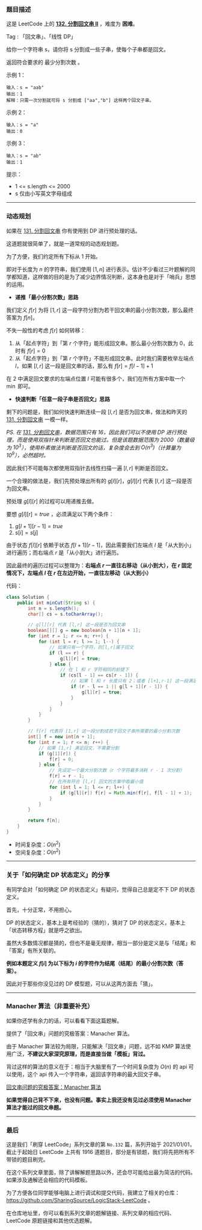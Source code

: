 ### 题目描述

这是 LeetCode 上的 **[132. 分割回文串 II](https://leetcode-cn.com/problems/palindrome-partitioning-ii/solution/xiang-jie-liang-bian-dong-tai-gui-hua-ji-s5xr/)** ，难度为 **困难**。

Tag : 「回文串」、「线性 DP」



给你一个字符串 s，请你将 s 分割成一些子串，使每个子串都是回文。

返回符合要求的 最少分割次数 。

示例 1：
```
输入：s = "aab"
输出：1
解释：只需一次分割就可将 s 分割成 ["aa","b"] 这样两个回文子串。
```
示例 2：
```
输入：s = "a"
输出：0
```
示例 3：
```
输入：s = "ab"
输出：1
```

提示：
* 1 <= s.length <= 2000
* s 仅由小写英文字母组成

---

### 动态规划

如果在 [131. 分割回文串](https://mp.weixin.qq.com/s?__biz=MzU4NDE3MTEyMA==&mid=2247487047&idx=1&sn=117c48f20778868442fce44e100d2ea8&chksm=fd9ca558caeb2c4eb1bff4f0878ff796feabe523657c2aafea0b2d1c7026e1c0572ab1e6d205&token=635532356&lang=zh_CN#rd) 你有使用到 DP 进行预处理的话。

这道题就很简单了，就是一道常规的动态规划题。

为了方便，我们约定所有下标从 $1$ 开始。

即对于长度为 $n$ 的字符串，我们使用 $[1,n]$ 进行表示。估计不少看过三叶题解的同学都知道，这样做的目的是为了减少边界情况判断，这本身也是对于「哨兵」思想的运用。

* **递推「最小分割次数」思路**

我们定义 $f[r]$ 为将 $[1,r]$ 这一段字符分割为若干回文串的最小分割次数，那么最终答案为 $f[n]$。

不失一般性的考虑 $f[r]$ 如何转移：

1. 从「起点字符」到「第 $r$ 个字符」能形成回文串。那么最小分割次数为 0，此时有 $f[r] = 0$
2. 从「起点字符」到「第 $r$ 个字符」不能形成回文串。此时我们需要枚举左端点 $l$，如果 $[l,r]$ 这一段是回文串的话，那么有 $f[r] = f[l - 1] + 1$

在 $2$ 中满足回文要求的左端点位置 $l$ 可能有很多个，我们在所有方案中取一个 $\min$ 即可。

* **快速判断「任意一段子串是否回文」思路**

剩下的问题是，我们如何快速判断连续一段 $[l, r]$ 是否为回文串，做法和昨天的 [131. 分割回文串](https://mp.weixin.qq.com/s?__biz=MzU4NDE3MTEyMA==&mid=2247487047&idx=1&sn=117c48f20778868442fce44e100d2ea8&chksm=fd9ca558caeb2c4eb1bff4f0878ff796feabe523657c2aafea0b2d1c7026e1c0572ab1e6d205&token=635532356&lang=zh_CN#rd)  一模一样。

*PS. 在 [131. 分割回文串](https://mp.weixin.qq.com/s?__biz=MzU4NDE3MTEyMA==&mid=2247487047&idx=1&sn=117c48f20778868442fce44e100d2ea8&chksm=fd9ca558caeb2c4eb1bff4f0878ff796feabe523657c2aafea0b2d1c7026e1c0572ab1e6d205&token=635532356&lang=zh_CN#rd)，数据范围只有 $16$，因此我们可以不使用 DP 进行预处理，而是使用双指针来判断是否回文也能过。但是该题数据范围为 $2000$（数量级为 $10^3$），使用朴素做法判断是否回文的话，复杂度会去到 $O(n^3)$（计算量为 $10^9$），必然超时。*

因此我们不可能每次都使用双指针去线性扫描一遍 $[l, r]$ 判断是否回文。

一个合理的做法是，我们先预处理出所有的 $g[l][r]$，$g[l][r]$ 代表 $[l,r]$ 这一段是否为回文串。

预处理  $g[l][r]$ 的过程可以用递推去做。

要想  $g[l][r] = true$ ，必须满足以下两个条件：

1. $g[l + 1][r - 1] = true$
2. $s[i] = s[j]$

由于状态 $f[l][r]$ 依赖于状态 $f[l + 1][r - 1]$，因此需要我们左端点 $l$ 是「从大到小」进行遍历；而右端点 $r$ 是「从小到大」进行遍历。

因此最终的遍历过程可以整理为：**右端点 $r$ 一直往右移动（从小到大），在 $r$  固定情况下，左端点 $l$ 在 $r$ 在左边开始，一直往左移动（从大到小）**

代码：
```Java
class Solution {
    public int minCut(String s) {
        int n = s.length();
        char[] cs = s.toCharArray();

        // g[l][r] 代表 [l,r] 这一段是否为回文串
        boolean[][] g = new boolean[n + 1][n + 1];
        for (int r = 1; r <= n; r++) {
            for (int l = r; l >= 1; l--) {
                // 如果只有一个字符，则[l,r]属于回文
                if (l == r) {
                    g[l][r] = true;
                } else {
                    // 在 l 和 r 字符相同的前提下
                    if (cs[l - 1] == cs[r - 1]) {
                        // 如果 l 和 r 长度只有 2；或者 [l+1,r-1] 这一段满足回文，则[l,r]属于回文
                        if (r - l == 1 || g[l + 1][r - 1]) {
                            g[l][r] = true;
                        }
                    }
                }
            }
        }

        // f[r] 代表将 [1,r] 这一段分割成若干回文子串所需要的最小分割次数
        int[] f = new int[n + 1];
        for (int r = 1; r <= n; r++) {
            // 如果 [1,r] 满足回文，不需要分割
            if (g[1][r]) {
                f[r] = 0;
            } else {
                // 先设定一个最大分割次数（r 个字符最多消耗 r - 1 次分割）
                f[r] = r - 1;
                // 在所有符合 [l,r] 回文的方案中取最小值
                for (int l = 1; l <= r; l++) {
                    if (g[l][r]) f[r] = Math.min(f[r], f[l - 1] + 1);
                }   
            }
        }

        return f[n];
    }
}
```
* 时间复杂度：$O(n^2)$
* 空间复杂度：$O(n^2)$

---

### 关于「如何确定 DP 状态定义」的分享

有同学会对「如何确定 DP 的状态定义」有疑问，觉得自己总是定不下 DP 的状态定义。

首先，十分正常，不用担心。

DP 的状态定义，基本上是考经验的（猜的），猜对了 DP 的状态定义，基本上「状态转移方程」就是呼之欲出。

虽然大多数情况都是猜的，但也不是毫无规律，相当一部分是定义是与「结尾」和「答案」有所关联的。

**例如本题定义 $f[i]$ 为以下标为 $i$ 的字符作为结尾（结尾）的最小分割次数（答案）。**

因此对于那些你没见过的 DP 模型题，可以从这两方面去「猜」。

---

### Manacher 算法（非重要补充）

如果你还学有余力的话，可以看看下面这篇题解。

提供了「回文串」问题的究极答案：Manacher 算法。

由于 Manacher 算法较为局限，只能解决「回文串」问题，远不如 KMP 算法使用广泛，**不建议大家深究原理，而是直接当做「模板」背过。**

背过这样的算法的意义在于：相当于大脑里有了一个时间复杂度为 $O(n)$ 的 api 可以使用，这个 api 传入一个字符串，返回该字符串的最大回文子串。

[回文串问题的究极答案：Manacher 算法](https://leetcode-cn.com/problems/longest-palindromic-substring/solution/shua-chuan-lc-po-su-jie-fa-manacher-suan-i2px/)

**如果觉得自己背不下来，也没有问题。事实上我还没有见过必须使用 Manacher 算法才能过的回文串题。**

---

### 最后

这是我们「刷穿 LeetCode」系列文章的第 `No.132` 篇，系列开始于 2021/01/01，截止于起始日 LeetCode 上共有 1916 道题目，部分是有锁题，我们将先把所有不带锁的题目刷完。

在这个系列文章里面，除了讲解解题思路以外，还会尽可能给出最为简洁的代码。如果涉及通解还会相应的代码模板。

为了方便各位同学能够电脑上进行调试和提交代码，我建立了相关的仓库：https://github.com/SharingSource/LogicStack-LeetCode 。

在仓库地址里，你可以看到系列文章的题解链接、系列文章的相应代码、LeetCode 原题链接和其他优选题解。

